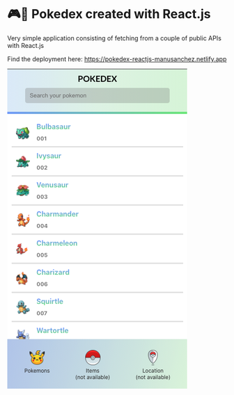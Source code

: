 # 🎮👾 Pokedex created with React.js

Very simple application consisting of fetching from a couple of public APIs with React.js

Find the deployment here: https://pokedex-reactjs-manusanchez.netlify.app

![design](src/assets/design.png)